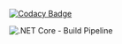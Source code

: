 [![Codacy Badge](https://api.codacy.com/project/badge/Grade/79076d470dc24c64a42a9757fd069d30)](https://app.codacy.com/manual/nitinsapru01/MongoDbClient?utm_source=github.com&utm_medium=referral&utm_content=saprunitin/MongoDbClient&utm_campaign=Badge_Grade_Dashboard)

![.NET Core - Build Pipeline](https://github.com/saprunitin/MongoDbClient/workflows/.NET%20Core%20-%20Build%20Pipeline/badge.svg?branch=master)
